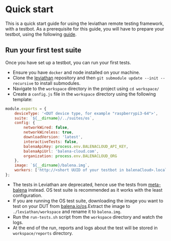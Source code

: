 # Quick start 

This is a quick start guide for using the leviathan remote testing framework, with a testbot. As a prerequisite for this guide, you will have to prepare your testbot, using the following [guide](https://github.com/balena-io/testbot-hardware/blob/master/documentation/getting-started.md).

## Run your first test suite
Once you have set up a testbot, you can run your first tests.

- Ensure you have `docker` and node installed on your machine.
- Clone the [leviathan](https://github.com/balena-io/leviathan) repository and then `git submodule update --init --recursive` to install submodules.
- Navigate to the `workspace` directory in the project using `cd workspace/`
- Create a `config.js` file in the `workspace` directory using the following template:

```js
module.exports = {
    deviceType: '<DUT device type, for example "raspberrypi3-64">',
    suite: `${__dirname}/../suites/os`,
    config: {
        networkWired: false,
        networkWireless: true,
        downloadVersion: 'latest',
        interactiveTests: false,
        balenaApiKey: process.env.BALENACLOUD_API_KEY,
        balenaApiUrl: 'balena-cloud.com',
        organization: process.env.BALENACLOUD_ORG
    },
    image: `${__dirname}/balena.img`,
    workers: ['http://<short UUID of your testbot in balenaCloud>.local'],
};
```

- The tests in Leviathan are deprecated, hence use the tests from [meta-balena](https://github.com/balena-os/meta-balena/tree/master/tests/suites) instead. OS test suite is recommended as it works with the least configuration.
- If you are running the OS test suite, downloading the image you want to test on your DUT from [balena.io/os](balena.io/os).Extract the image to `./leviathan/workspace` and rename it to `balena.img`. 
- Run the `run-tests.sh` script from the `workspace` directory and watch the logs. 
- At the end of the run, reports and logs about the test will be stored in `workspace/reports` directory.
